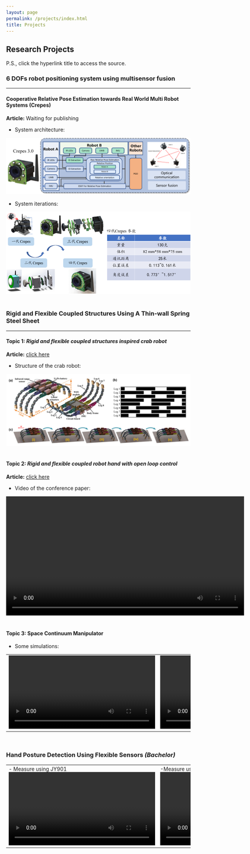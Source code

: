 ```yaml
---
layout: page
permalink: /projects/index.html
title: Projects
---
```


## Research Projects

P.S., click the hyperlink title to access the source.
&nbsp;

<!-- 传感器融合 ：放Crepes框架图，硬件迭代图+实验视频-->
### 6 DOFs robot positioning system using multisensor fusion

---

#### Cooperative Relative Pose Estimation towards Real World Multi Robot Systems (Crepes)
**Article:** Waiting for publishing
- System architecture:
<center>
<img src="/images/Crepes.png" width="650px" >
</center>

- System iterations:
<center>
<img src="/images/Crepes version4.png" width="650px">
</center>
<!-- 刚柔耦合机构 -->
&nbsp;


### Rigid and Flexible Coupled Structures Using A Thin-wall Spring Steel Sheet

---

<!-- 刚柔耦合机构螃蟹机器人 ：放BB期刊图片（回头找找有没有视频）-->
#### Topic 1:  *Rigid and flexible coupled structures inspired crab robot*

**Article:** [click here](https://lqseu.github.io/file/Crab-inspired%2compliant%20leg%20design%20method%20for%20adaptive%20locomotion%20of%20a%20multi-legged%20robot.pdf)
- Structure of the crab robot:
<center>
<img src="/images/Crab.png" width="700px" >
</center>
&nbsp;

<!-- 刚柔耦合机构机械手 ：放AIM会议视频-->
#### Topic 2: *Rigid and flexible coupled robot hand with open loop control*
**Article:** [click here](/file/A%20Rigid%20and%20Flexible%20Structures%20Coupled%20Underactuated%20Hand.pdf)

- Video of the conference paper:
<center>
<video width="650px" controls="controls">
    <source src="/videos/all.mp4" type="video/mp4"></source>
    <source src="/videos/all.ogg" type="video/ogg"></source>
    your browser does not support the video tag
</video>
</center>
&nbsp;

#### Topic 3: Space Continuum Manipulator
- Some simulations:

<html>
    <table style="margin-left: auto; margin-right: auto;">
        <tr>
            <td>
                <!--左侧内容-->
                <center>
                <video width="400px" controls="controls"> 
                <source src="/videos/circle_2joint.mp4" type="video/mp4"></source>
                <source src="/videos/circle_2joint.ogg" type="video/ogg"></source>
                your browser does not support the video tag
                </video>
                </center>
            </td>
            <td>
                <center>
                <video width="400px" controls="controls">
                 <source src="/videos/yuanx_liangduan.mp4" type="video/mp4"></source>
                <source src="/videos/yuanx_liangduan.ogg" type="video/ogg"></source>
                your browser does not support the video tag
                </video>
                </center>
            </td>
        </tr>
    </table>
</html>

&nbsp;
<!-- 刚柔耦合外骨骼 :放毕业设计论文中的图片-->
<!-- #### Topic 3: A rigid and flexible structure hand exoskeleton rehabilitation system  -->


### Hand Posture Detection Using Flexible Sensors  *(Bachelor)*
<!-- 手部检测系统 ：放毕业设计论文中的图片-->
<html>
    <table style="margin-left: auto; margin-right: auto;">
        <tr>
            <td>
                <!--左侧内容-->
                - Measure using JY901
                <center>
                <video width="400px" controls="controls"> 
                <source src="/videos/独立式测量.mp4" type="video/mp4"></source>
                <source src="/videos/独立式测量.ogg" type="video/ogg"></source>
                your browser does not support the video tag
                </video>
                </center>
            </td>
            <td>
                <!--右侧内容-->
                -Measure using Flex sensors
                <center>
                <video width="400px" controls="controls">
                 <source src="/videos/关联式测量.mp4" type="video/mp4"></source>
                <source src="/videos/关联式测量.ogg" type="video/ogg"></source>
                your browser does not support the video tag
                </video>
                </center>
            </td>
        </tr>
    </table>
</html>


